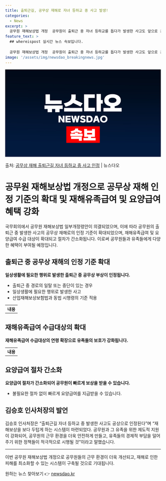 ```yaml
---
title: 출퇴근길, 공무상 재해로 자녀 등하교 중 사고 발생!
categories:
  - News
excerpt: >
  공무원 재해보상법 개정  공무원이 출퇴근 중 자녀 등하교를 돕다가 발생한 사고도 앞으로 공무상 재해로 인정받…
feature_text: >
  ## whereispost 실시간 뉴스 속보입니다.

  공무원 재해보상법 개정  공무원이 출퇴근 중 자녀 등하교를 돕다가 발생한 사고도 앞으로 공무상 재해로 인정받…
image: '/assets/img/newsdao_breakingnews.jpg'
---
```


![뉴스다오 속보](/assets/img/newsdao_breakingnews.jpg)

<p>출처: <a href="https://newsdao.kr/4166" rel="dofollow">공무상 재해 출퇴근길 자녀 등하교 중 사고 인정</a> | 뉴스다오</p>

<h1>공무원 재해보상법 개정으로 공무상 재해 인정 기준의 확대 및 재해유족급여 및 요양급여 혜택 강화</h1>
<p data-ke-size="size16">국무회의에서 공무원 재해보상법 일부개정령안이 의결되었으며, 이에 따라 공무원의 출퇴근 중 발생한 사고의 공무상 재해로의 인정 기준이 확대되었으며, 재해유족급여 및 요양급여 수급 대상이 확대되고 절차가 간소화됩니다. 이로써 공무원들과 유족들에게 다양한 혜택이 부여될 예정입니다.</p>
<h2 data-ke-size="size26">출퇴근 중 공무상 재해의 인정 기준 확대</h2>
<p data-ke-size="size16"><b>일상생활에 필요한 행위로 발생한 출퇴근 중 공무상 부상이 인정됩니다.</b></p>
<ul>
  <li>출퇴근 중 경로의 일탈 또는 중단이 있는 경우</li>
  <li>일상생활에 필요한 행위로 발생한 사고</li>
  <li>산업재해보상보험법과 동법 시행령의 기준 적용</li>
</ul>
<table>
  <tr>
    <td style="text-align: center; height: 17px;"><b>내용</b></td>
  </tr>
</table>
<h2 data-ke-size="size26">재해유족급여 수급대상의 확대</h2>
<p data-ke-size="size16"><b>재해유족급여 수급대상의 연령 확장으로 유족들의 보호가 강화됩니다.</b></p>
<table>
  <tr>
    <td style="text-align: center; height: 17px;"><b>내용</b></td>
  </tr>
</table>
<h2 data-ke-size="size26">요양급여 절차 간소화</h2>
<p data-ke-size="size16"><b>요양급여 절차가 간소화되어 공무원이 빠르게 보상을 받을 수 있습니다.</b></p>
<ul>
  <li>불필요한 절차 없이 빠르게 요양급여를 지급받을 수 있습니다.</li>
</ul>
<h2 data-ke-size="size26">김승호 인사처장의 발언</h2>
<p data-ke-size="size16">김승호 인사처장은 “출퇴근길 자녀 등하교 중 발생한 사고도 공상으로 인정된다”며 “재해보상을 보다 두텁게 하는 시스템이 마련되었다. 공무원과 그 유족을 위한 제도적 지원이 강화되어, 공무원의 근무 환경을 더욱 안전하게 만들고, 유족들의 경제적 부담을 덜어주기 위한 정책들이 적극적으로 시행될 것”이라고 말했습니다.</p>
<hr>
<p data-ke-size="size16">이번 공무원 재해보상법 개정으로 공무원들의 근무 환경이 더욱 개선되고, 재해로 인한 피해를 최소화할 수 있는 시스템이 구축될 것으로 기대됩니다.</p> 

원하는 뉴스 찾아보기 👉 <a href="https://newsdao.kr" rel="dofollow">newsdao.kr</a>


